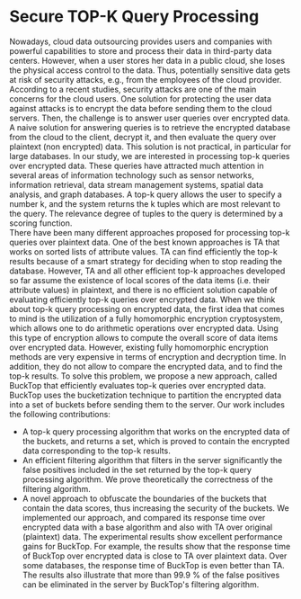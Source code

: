 # Secure TOP-K Query Processing
Nowadays, cloud data outsourcing provides users and companies with powerful capabilities to store and process their data in third-party data centers. However, when a user stores her data in a public cloud, she loses the physical access control to the data. Thus, potentially sensitive data gets at risk of security attacks, e.g., from the employees of the cloud provider. According to a recent studies, security attacks are one of the main concerns for the cloud users. 
One solution for protecting the user data against attacks is to encrypt the data before sending them to the cloud servers. Then, the challenge is to answer user queries over encrypted data. A naive solution for answering queries is to retrieve the encrypted database from the cloud to the client, decrypt it, and then evaluate the query over plaintext (non encrypted) data. This solution is not practical, in particular for large databases. 
In our study, we are interested in processing top-k queries over encrypted data. These queries have attracted much attention in several areas of information technology such as sensor networks, information retrieval, data stream management systems, spatial data analysis, and graph databases. A top-k query allows the user to specify a number k, and the system returns the k tuples which are most relevant to the query. The relevance degree of tuples to the query is determined by a scoring function.  
There have been many different approaches proposed for processing top-k queries over plaintext data. One of the best known approaches is TA that works on sorted lists of attribute values. TA can find efficiently the top-k results because of a smart strategy for deciding when to stop reading the database. However, TA and all other efficient top-k approaches developed so far assume the existence of local scores of the data items (i.e. their attribute values) in plaintext, and there is no efficient solution capable of evaluating efficiently top-k queries over encrypted data.
When we think about top-k query processing on encrypted data, the first idea that comes to mind is the utilization of a fully homomorphic encryption cryptosystem, which allows one to do arithmetic operations over encrypted data. Using this type of encryption allows to compute the overall score of data items over encrypted data. However, existing fully homomorphic encryption methods are very expensive in terms of encryption and decryption time. In addition, they do not allow to compare the encrypted data, and to find the top-k results. 
To solve this problem, we propose a new approach, called BuckTop that efficiently evaluates top-k queries over encrypted data. BuckTop uses the bucketization technique to partition the encrypted data into a set of buckets before sending them to the server. Our work includes the following contributions:
- A top-k query processing algorithm that works on the encrypted data of the buckets, and returns a set, which is proved to contain the encrypted data corresponding to the top-k results.   
- An efficient filtering algorithm that filters in the server significantly the false positives included in the set returned by the top-k query processing algorithm. We prove theoretically the correctness of the filtering algorithm. 
- A novel approach to obfuscate the boundaries of the buckets that contain the data scores, thus increasing the security of the buckets.
We implemented our approach, and compared its response time over encrypted data with a base algorithm and also with TA over original (plaintext) data. The experimental results show excellent performance gains for BuckTop. For example, the results show that the response time of BuckTop over encrypted data is close to TA over plaintext data. Over some databases, the response time of BuckTop is even better than TA. The results also illustrate that more than 99.9 \% of the false positives can be eliminated in the server by BuckTop's filtering algorithm.  
